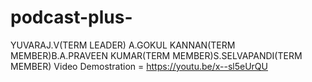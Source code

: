 # podcast-plus-
YUVARAJ.V(TERM LEADER)
A.GOKUL KANNAN(TERM MEMBER)B.A.PRAVEEN KUMAR(TERM MEMBER)S.SELVAPANDI(TERM MEMBER)
Video Demostration = https://youtu.be/x--sl5eUrQU
